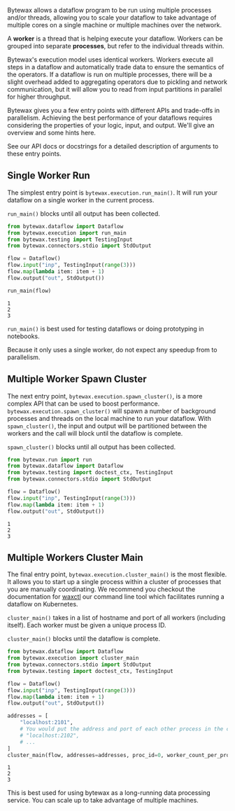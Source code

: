 Bytewax allows a dataflow program to be run using multiple processes
and/or threads, allowing you to scale your dataflow to take advantage
of multiple cores on a single machine or multiple machines over the
network.

A **worker** is a thread that is helping execute your
dataflow. Workers can be grouped into separate **processes**, but
refer to the individual threads within.

Bytewax's execution model uses identical workers. Workers execute all
steps in a dataflow and automatically trade data to ensure the
semantics of the operators. If a dataflow is run on multiple
processes, there will be a slight overhead added to aggregating
operators due to pickling and network communication, but it will allow
you to read from input partitions in parallel for higher throughput.

Bytewax gives you a few entry points with different APIs and
trade-offs in parallelism. Achieving the best performance of your
dataflows requires considering the properties of your logic, input,
and output. We'll give an overview and some hints here.

See our API docs or docstrings for a detailed description of arguments
to these entry points.

## Single Worker Run

The simplest entry point is `bytewax.execution.run_main()`. It will
run your dataflow on a single worker in the current process.

`run_main()` blocks until all output has been collected.

```python doctest:SORT_OUTPUT
from bytewax.dataflow import Dataflow
from bytewax.execution import run_main
from bytewax.testing import TestingInput
from bytewax.connectors.stdio import StdOutput

flow = Dataflow()
flow.input("inp", TestingInput(range(3)))
flow.map(lambda item: item + 1)
flow.output("out", StdOutput())

run_main(flow)
```

```{testoutput}
1
2
3
```

`run_main()` is best used for testing dataflows or doing prototyping
in notebooks.

Because it only uses a single worker, do not expect any speedup from
to parallelism.

## Multiple Worker Spawn Cluster

The next entry point, `bytewax.execution.spawn_cluster()`, is a more
complex API that can be used to boost
performance. `bytewax.execution.spawn_cluster()` will spawn a number
of background processes and threads on the local machine to run your
dataflow. With `spawn_cluster()`, the input and output will be
partitioned between the workers and the call will block until the
dataflow is complete.

`spawn_cluster()` blocks until all output has been collected.

```python doctest:SORT_OUTPUT
from bytewax.run import run
from bytewax.dataflow import Dataflow
from bytewax.testing import doctest_ctx, TestingInput
from bytewax.connectors.stdio import StdOutput

flow = Dataflow()
flow.input("inp", TestingInput(range(3)))
flow.map(lambda item: item + 1)
flow.output("out", StdOutput())
```

```{testoutput}
1
2
3
```

## Multiple Workers Cluster Main

The final entry point, `bytewax.execution.cluster_main()` is the most
flexible. It allows you to start up a single process within a cluster
of processes that you are manually coordinating. We recommend you
checkout the documentation for [waxctl](/docs/deployment/waxctl/) our
command line tool which facilitates running a dataflow on Kubernetes.

`cluster_main()` takes in a list of hostname and port of all workers
(including itself). Each worker must be given a unique process ID.

`cluster_main()` blocks until the dataflow is complete.

```python doctest:SORT_OUTPUT
from bytewax.dataflow import Dataflow
from bytewax.execution import cluster_main
from bytewax.connectors.stdio import StdOutput
from bytewax.testing import doctest_ctx, TestingInput

flow = Dataflow()
flow.input("inp", TestingInput(range(3)))
flow.map(lambda item: item + 1)
flow.output("out", StdOutput())

addresses = [
    "localhost:2101",
    # You would put the address and port of each other process in the cluster here:
    # "localhost:2102",
    # ...
]
cluster_main(flow, addresses=addresses, proc_id=0, worker_count_per_proc=2)
```

```{testoutput}
1
2
3
```

This is best used for using bytewax as a long-running data processing
service. You can scale up to take advantage of multiple machines.
